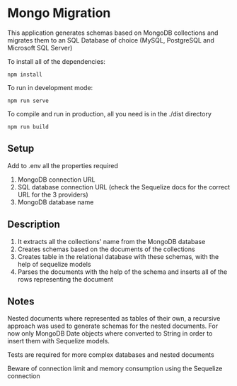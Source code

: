 # Mongo Migration
This application generates schemas based on MongoDB collections and migrates them to an SQL Database of choice (MySQL, PostgreSQL and Microsoft SQL Server)

To install all of the dependencies:
````
npm install
````
To run in development mode:

````
npm run serve
````

To compile and run in production, all you need is in the ./dist directory

````
npm run build
````

## Setup

Add to .env all the properties required
1. MongoDB connection URL
2. SQL database connection URL (check the Sequelize docs for the correct URL for the 3 providers)
3. MongoDB database name

## Description

1. It extracts all the collections' name from the MongoDB database
2. Creates schemas based on the documents of the collections
3. Creates table in the relational database with these schemas, with the help of sequelize models
4. Parses the documents with the help of the schema and inserts all of the rows representing the document

## Notes

Nested documents where represented as tables of their own, a recursive approach was used to generate schemas for the nested documents. For now only MongoDB Date objects where converted to String in order to insert them with Sequelize models.

Tests are required for more complex databases and nested documents

Beware of connection limit and memory consumption using the Sequelize connection
